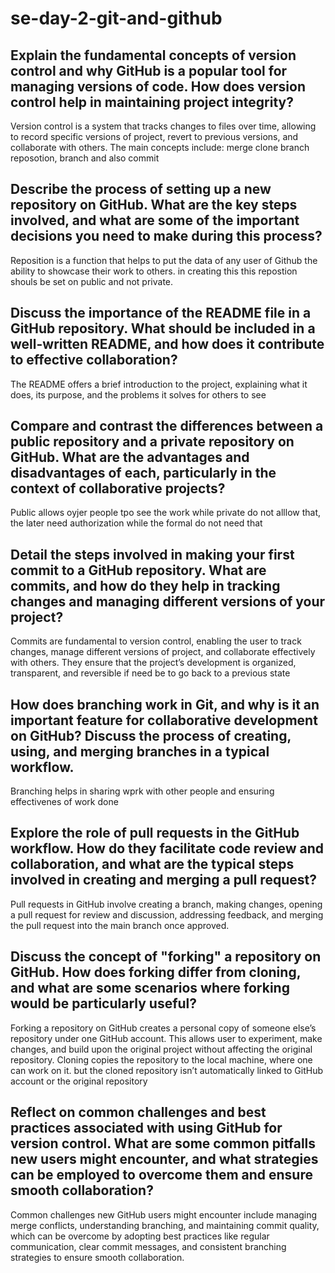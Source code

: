 # se-day-2-git-and-github
## Explain the fundamental concepts of version control and why GitHub is a popular tool for managing versions of code. How does version control help in maintaining project integrity?
Version control is a system that tracks changes to files over time, allowing to record specific versions of project, revert to previous versions, and collaborate with others. The main concepts include: merge clone branch reposotion, branch and also commit
## Describe the process of setting up a new repository on GitHub. What are the key steps involved, and what are some of the important decisions you need to make during this process?
Reposition is a function that helps to put the data of any user of Github the ability to showcase their work to others. in creating this this repostion shouls be set on public and not private.
## Discuss the importance of the README file in a GitHub repository. What should be included in a well-written README, and how does it contribute to effective collaboration?
The README offers a brief introduction to the project, explaining what it does, its purpose, and the problems it solves for others to see
## Compare and contrast the differences between a public repository and a private repository on GitHub. What are the advantages and disadvantages of each, particularly in the context of collaborative projects?
Public allows oyjer people tpo see the work while private do not alllow that, the later need authorization while the formal do not need that
## Detail the steps involved in making your first commit to a GitHub repository. What are commits, and how do they help in tracking changes and managing different versions of your project?
Commits are fundamental to version control, enabling the user to track changes, manage different versions of project, and collaborate effectively with others. They ensure that the project’s development is organized, transparent, and reversible if need be to go back to a previous state
## How does branching work in Git, and why is it an important feature for collaborative development on GitHub? Discuss the process of creating, using, and merging branches in a typical workflow.

Branching helps in sharing wprk with other people and ensuring effectivenes of work done

## Explore the role of pull requests in the GitHub workflow. How do they facilitate code review and collaboration, and what are the typical steps involved in creating and merging a pull request?
Pull requests in GitHub involve creating a branch, making changes, opening a pull request for review and discussion, addressing feedback, and merging the pull request into the main branch once approved.

## Discuss the concept of "forking" a repository on GitHub. How does forking differ from cloning, and what are some scenarios where forking would be particularly useful?
Forking a repository on GitHub creates a personal copy of someone else’s repository under one GitHub account. This allows user to experiment, make changes, and build upon the original project without affecting the original repository.
Cloning copies the repository to the local machine, where one can work on it. but the cloned repository isn’t automatically linked to GitHub account or the original repository

## Reflect on common challenges and best practices associated with using GitHub for version control. What are some common pitfalls new users might encounter, and what strategies can be employed to overcome them and ensure smooth collaboration?
Common challenges new GitHub users might encounter include managing merge conflicts, understanding branching, and maintaining commit quality, which can be overcome by adopting best practices like regular communication, clear commit messages, and consistent branching strategies to ensure smooth collaboration.
